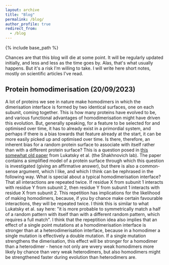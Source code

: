 ```yaml
---
layout: archive
title: "Blog"
permalink: /blog/
author_profile: true
redirect_from:
  - /blog
---
```


{% include base_path %}

Chances are that this blog will die at some point. It will be regularly updated initially, and less and less as the time goes by. Alas, that's what usually happens. But it's a risk I'm willing to take. I will write here short notes, mostly on scientific articles I've read.

Protein homodimerisation (20/09/2023)
------
A lot of proteins we see in nature make homodimers in which the dimerisation interface is formed by two identical surfaces, one on each subunit, coming together. This is how many proteins have evolved to be, and various functional advantages of homodimerisation might have driven this evolution. But, generally speaking, for a feature to be selected for and optimised over time, it has to already exist in a primordial system, and perhaps if there is a bias towards that feature already at the start, it can be more easily picked up and optimised over time. Is there, therefore, an inherent bias for a random protein surface to associate with itself rather than with a different protein surface? This is a question posed in <a href="https://doi.org/10.1016/j.jmb.2006.11.020">this somewhat old paper</a> from Lukatsky et al. (the Shakhnovich lab). The paper contains a simplified model of a protein surface through which this question is investigated (giving an affirmative answer), but there is also a common-sense argument, which I like, and which I think can be rephrased in the following way. What is special about a typical homodimerisation interface? That all interactions are repeated twice. If residue X from subunit 1 interacts with residue Y from subunit 2, then residue Y from subunit 1 interacts with residue X from subunit 2. This repetition has implications for the likelihood of making homodimers, because, if you by chance make certain favourable interactions, they will be repeated twice. I think this is similar to what Lukatsky et al. say here: "it is more probable to symmetrically match a half of a random pattern with itself than with a different random pattern, which requires a full match". I think that the repeptition idea also implies that an effect of a single point mutations at a homodimerisation interface is stronger than at a heterodimerisation interface, because in a homodimer a single mutation is effectively a double mutation. If a single mutation strengthens the dimerisation, this effect will be stronger for a homodimer than a heterodimer - hence not only are wvery weak homodimers more likely by chance than very weak heterodimers, but also homodimers might be strengthened faster during evolution than heterodimers are.

